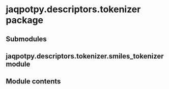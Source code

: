 # jaqpotpy.descriptors.tokenizer package

## Submodules

## jaqpotpy.descriptors.tokenizer.smiles_tokenizer module

## Module contents
